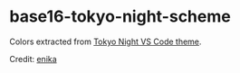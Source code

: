 # base16-tokyo-night-scheme

Colors extracted from [Tokyo Night VS Code theme](https://github.com/enkia/tokyo-night-vscode-theme).

Credit: [enika](https://github.com/enkia)
